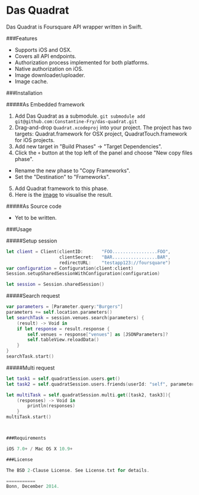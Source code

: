 Das Quadrat
===========

Das Quadrat is Foursquare API wrapper written in Swift.


###Features

+ Supports iOS and OSX.
+ Covers all API endpoints.
+ Authorization process implemented for both platforms.
+ Native authorization on iOS.
+ Image downloader/uploader.
+ Image cache.



###Installation

#####As Embedded framework

1. Add Das Quadrat as a submodule.
	`git submodule add git@github.com:Constantine-Fry/das-quadrat.git`
2. Drag-and-drop `Quadrat.xcodeproj` into your project. The project has two targets: Quadrat.framework for OSX project, QuadratTouch.framework for iOS projects. 
3. Add new target in "Build Phases" -> "Target Dependencies".
4. Click the `+` button at the top left of the panel and choose "New copy files phase".
  * Rename the new phase to "Copy Frameworks".
  * Set the "Destination" to "Frameworks".
5. Add Quadrat framework to this phase.
6. Here is the [image](https://cloud.githubusercontent.com/assets/239692/5367193/367f8640-7ffa-11e4-8b9b-88cef33bcd79.png) to visualise the result.

#####As Source code
+ Yet to be written.

###Usage

#####Setup session

```swift
let client = Client(clientID:       "FOO.................FOO",
   					clientSecret:   "BAR.................BAR",
    				redirectURL:    "testapp123://foursquare")
var configuration = Configuration(client:client)
Session.setupSharedSessionWithConfiguration(configuration)

let session = Session.sharedSession()
```

#####Search request

```swift
var parameters = [Parameter.query:"Burgers"]
parameters += self.location.parameters()
let searchTask = session.venues.search(parameters) {
    (result) -> Void in
    if let response = result.response {
		self.venues = response["venues"] as [JSONParameters]?
		self.tableView.reloadData()
    }
}
searchTask.start()
```

#####Multi request

```swift
let task1 = self.quadratSession.users.get()
let task2 = self.quadratSession.users.friends(userId: "self", parameters: nil)

let multiTask = self.quadratSession.multi.get([task2, task3]){
	(responses) -> Void in
		println(responses)
	}
multiTask.start()



###Requirements

iOS 7.0+ / Mac OS X 10.9+

###License

The BSD 2-Clause License. See License.txt for details.

===========
Bonn, December 2014.
